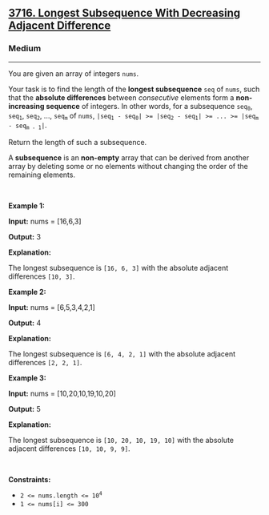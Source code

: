 <h2><a href="https://leetcode.com/problems/longest-subsequence-with-decreasing-adjacent-difference/editorial/">3716. Longest Subsequence With Decreasing Adjacent Difference</a></h2><h3>Medium</h3><hr><p>You are given an array of integers <code>nums</code>.</p>

<p>Your task is to find the length of the <strong>longest subsequence</strong> <code>seq</code> of <code>nums</code>, such that the <strong>absolute differences</strong> between<em> consecutive</em> elements form a <strong>non-increasing sequence</strong> of integers. In other words, for a subsequence <code>seq<sub>0</sub></code>, <code>seq<sub>1</sub></code>, <code>seq<sub>2</sub></code>, ..., <code>seq<sub>m</sub></code> of <code>nums</code>, <code>|seq<sub>1</sub> - seq<sub>0</sub>| &gt;= |seq<sub>2</sub> - seq<sub>1</sub>| &gt;= ... &gt;= |seq<sub>m</sub> - seq<sub>m - 1</sub>|</code>.</p>

<p>Return the length of such a subsequence.</p>

<p>A <strong>subsequence</strong> is an <b>non-empty</b> array that can be derived from another array by deleting some or no elements without changing the order of the remaining elements.</p>

<p>&nbsp;</p>
<p><strong class="example">Example 1:</strong></p>

<div class="example-block">
<p><strong>Input:</strong> <span class="example-io">nums = [16,6,3]</span></p>

<p><strong>Output:</strong> <span class="example-io">3</span></p>

<p><strong>Explanation:</strong>&nbsp;</p>

<p>The longest subsequence is <code>[16, 6, 3]</code> with the absolute adjacent differences <code>[10, 3]</code>.</p>
</div>

<p><strong class="example">Example 2:</strong></p>

<div class="example-block">
<p><strong>Input:</strong> <span class="example-io">nums = [6,5,3,4,2,1]</span></p>

<p><strong>Output:</strong> <span class="example-io">4</span></p>

<p><strong>Explanation:</strong></p>

<p>The longest subsequence is <code>[6, 4, 2, 1]</code> with the absolute adjacent differences <code>[2, 2, 1]</code>.</p>
</div>

<p><strong class="example">Example 3:</strong></p>

<div class="example-block">
<p><strong>Input:</strong> <span class="example-io">nums = [10,20,10,19,10,20]</span></p>

<p><strong>Output:</strong> <span class="example-io">5</span></p>

<p><strong>Explanation:</strong>&nbsp;</p>

<p>The longest subsequence is <code>[10, 20, 10, 19, 10]</code> with the absolute adjacent differences <code>[10, 10, 9, 9]</code>.</p>
</div>

<p>&nbsp;</p>
<p><strong>Constraints:</strong></p>

<ul>
	<li><code>2 &lt;= nums.length &lt;= 10<sup>4</sup></code></li>
	<li><code>1 &lt;= nums[i] &lt;= 300</code></li>
</ul>
